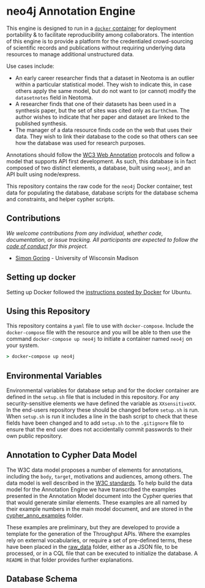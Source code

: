 # neo4j Annotation Engine

This engine is designed to run in a [`docker` container](https://www.docker.com/) for deployment portability & to facilitate reproducibility among collaborators.  The intention of this engine is to provide a platform for the credentialed crowd-sourcing of scientific records and publications without requiring underlying data resources to manage additional unstructured data.

Use cases include:

   * An early career researcher finds that a dataset in Neotoma is an outlier within a particular statistical model.  They wish to indicate this, in case others apply the same model, but do not want to (or cannot) modify the `datasetnotes` field in Neotoma.
   * A researcher finds that one of their datasets has been used in a synthesis paper, but the set of sites was cited only as `EarthChem`.  The author wishes to indicate that her paper and dataset are linked to the published synthesis.
   * The manager of a data resource finds code on the web that uses their data.  They wish to link their database to the code so that others can see how the database was used for research purposes.

Annotations should follow the [WC3 Web Annotation](https://www.w3.org/TR/annotation-model/) protocols and follow a model that supports API first development.  As such, this database is in fact composed of two distinct elements, a database, built using `neo4j`, and an API built using node/express.

This repository contains the raw code for the `neo4j` Docker container, test data for populating the database, database scripts for the database schema and constraints, and helper cypher scripts.

## Contributions

*We welcome contributions from any individual, whether code, documentation, or issue tracking.  All participants are expected to follow the [code of conduct](https://github.com/SimonGoring/Throughput/blob/master/code_of_conduct.md) for this project.*

 * [Simon Goring](http://goring.org) - University of Wisconsin Madison

## Setting up docker

Setting up Docker followed the [instructions posted by Docker](https://docs.docker.com/install/linux/docker-ce/ubuntu/) for Ubuntu.

## Using this Repository

This repository contains a `yaml` file to use with `docker-compose`.  Include the `docker-compose` file with the resource and you will be able to then use the command `docker-compose up neo4j` to initiate a container named `neo4j` on your system.

```coffeescript
> docker-compose up neo4j
```

## Environmental Variables

Environmental variables for database setup and for the docker container are defined in the `setup.sh` file that is included in this repository. For any security-sensitive elements we have defined the variable as `XXsensitiveXX`.  In the end-users repository these should be changed before `setup.sh` is run.  When `setup.sh` is run it includes a line in the bash script to check that these fields have been changed and to add `setup.sh` to the `.gitignore` file to ensure that the end user does not accidentally commit passwords to their own public repository.

## Annotation to Cypher Data Model

The W3C data model proposes a number of elements for annotations, including the `body`, `target`, motivations and audiences, among others.  The data model is well described in the [W3C standards](https://www.w3.org/TR/annotation-model/).  To help build the data model for the Annotation Engine we have transcribed the examples presented in the Annotation Model document into the Cypher queries that that would generate similar elements.  These examples are all named by their example numbers in the main model document, and are stored in the [cypher_anno_examples]() folder.

These examples are preliminary, but they are developed to provide a template for the generation of the Throughput APIs.  Where the examples rely on external vocabularies, or require a set of pre-defined terms, these have been placed in the [raw_data]() folder, either as a JSON file, to be processed, or in a CQL file that can be executed to initialize the database.  A `README` in that folder provides further explanations.

## Database Schema
